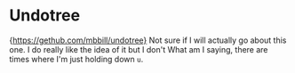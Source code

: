 # Undotree
  {https://gethub.com/mbbill/undotree}
  Not sure if I will actually go about this one.
  I do really like the idea of it but I don't
  What am I saying, there are times where I'm just holding down `u`.
